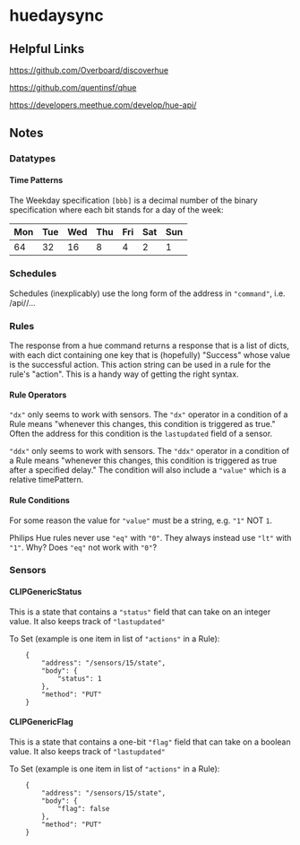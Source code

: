 # huedaysync

## Helpful Links

https://github.com/Overboard/discoverhue

https://github.com/quentinsf/qhue

https://developers.meethue.com/develop/hue-api/

## Notes

### Datatypes

#### Time Patterns

The Weekday specification `[bbb]` is a decimal number of the binary
specification where each bit stands for a day of the week:

| Mon | Tue | Wed | Thu | Fri | Sat | Sun |
|-----|-----|-----|-----|-----|-----|-----|
|   64|   32|   16|    8|    4|    2|    1|

### Schedules

Schedules (inexplicably) use the long form of the address in `"command"`, i.e. /api/<username>/...

### Rules

The response from a hue command returns a response that is a list of dicts,
with each dict containing one key that is (hopefully) "Success" whose value 
is the successful action.  This action string can be used in a rule for
the rule's "action".  This is a handy way of getting the right syntax.

#### Rule Operators

`"dx"` only seems to work with sensors.  The `"dx"` operator in a condition of a Rule means "whenever this changes,
this condition is triggered as true."  Often the address for this condition
is the `lastupdated` field of a sensor.

`"ddx"` only seems to work with sensors.  The `"ddx"` operator in a condition of a Rule means "whenever this changes,
this condition is triggered as true after a specified delay."  The condition
will also include a `"value"` which is a relative timePattern.

#### Rule Conditions

For some reason the value for `"value"` must be a string, e.g. `"1"` NOT `1`.

Philips Hue rules never use `"eq"` with `"0"`.  They always instead use `"lt"` with `"1"`.  Why?  Does `"eq"` not work with `"0"`?

### Sensors

#### CLIPGenericStatus

This is a state that contains a `"status"` field that can take on an integer
value.  It also keeps track of `"lastupdated"`

To Set (example is one item in list of `"actions"` in a Rule):
```
    {
        "address": "/sensors/15/state",
        "body": {
            "status": 1
        },
        "method": "PUT"
    }
```

#### CLIPGenericFlag

This is a state that contains a one-bit `"flag"` field that can take on a
boolean value.  It also keeps track of `"lastupdated"`

To Set (example is one item in list of `"actions"` in a Rule):
```
    {
        "address": "/sensors/15/state",
        "body": {
            "flag": false
        },
        "method": "PUT"
    }
```
